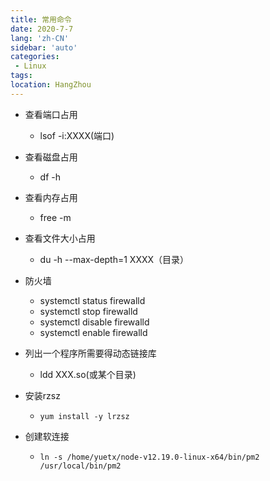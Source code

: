 ```yaml
---
title: 常用命令
date: 2020-7-7
lang: 'zh-CN'
sidebar: 'auto'
categories:
 - Linux
tags: 
location: HangZhou
---
```


- 查看端口占用
  - lsof -i:XXXX(端口)

- 查看磁盘占用
  - df -h
  
- 查看内存占用
  - free -m
  
- 查看文件大小占用
  - du -h --max-depth=1 XXXX（目录）

- 防火墙
  - systemctl status firewalld
  - systemctl stop firewalld
  - systemctl disable firewalld
  - systemctl enable firewalld

- 列出一个程序所需要得动态链接库
  - ldd XXX.so(或某个目录)

- 安装rzsz
  - `yum install -y lrzsz`

- 创建软连接
  - `ln -s /home/yuetx/node-v12.19.0-linux-x64/bin/pm2 /usr/local/bin/pm2`